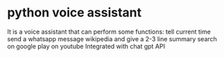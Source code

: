 # python voice assistant
It is a voice assistant that can perform some functions:
tell current time 
send a whatsapp message 
wikipedia and give a 2-3 line summary 
search on google 
play on youtube 
Integrated with chat gpt API
